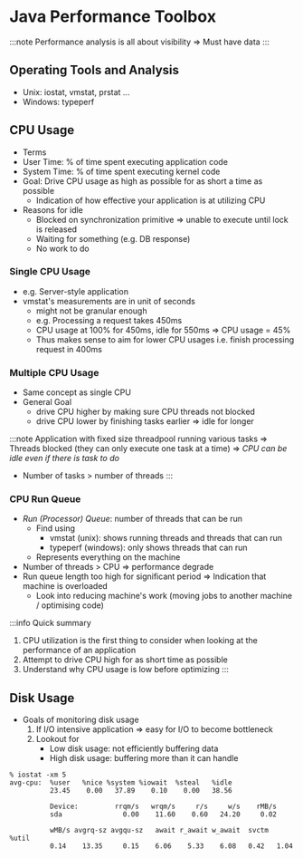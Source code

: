 # Java Performance Toolbox

:::note
Performance analysis is all about visibility => Must have data
:::

## Operating Tools and Analysis
- Unix: iostat, vmstat, prstat ...
- Windows: typeperf
## CPU Usage
- Terms
- User Time: % of time spent executing application code 
- System Time: % of time spent executing kernel code
- Goal: Drive CPU usage as high as possible for as short a time as possible
    - Indication of how effective your application is at utilizing CPU
- Reasons for idle
    - Blocked on synchronization primitive => unable to execute until lock is released
    - Waiting for something (e.g. DB response)
    - No work to do

### Single CPU Usage
- e.g. Server-style application
- vmstat's measurements are in unit of seconds
    - might not be granular enough
    - e.g. Processing a request takes 450ms
    - CPU usage at 100% for 450ms, idle for 550ms => CPU usage = 45%
    - Thus makes sense to aim for lower CPU usages i.e. finish processing request in 400ms 

### Multiple CPU Usage
- Same concept as single CPU
- General Goal
    - drive CPU higher by making sure CPU threads not blocked
    - drive CPU lower by finishing tasks earlier => idle for longer

:::note
Application with fixed size threadpool running various tasks => Threads blocked (they can only execute one task at a time) => *CPU can be idle even if there is task to do* 

- Number of tasks > number of threads
:::

### CPU Run Queue
- _Run (Processor) Queue_: number of threads that can be run
    - Find using 
        - vmstat (unix): shows running threads and threads that can run
        - typeperf (windows): only shows threads that can run
    - Represents everything on the machine
- Number of threads > CPU => performance degrade
- Run queue length too high for significant period => Indication that machine is overloaded
    - Look into reducing machine's work (moving jobs to another machine / optimising code)
 

:::info
Quick summary
1. CPU utilization is the first thing to consider when looking at the performance of an application
2. Attempt to drive CPU high for as short time as possible
3. Understand why CPU usage is low before optimizing
:::

## Disk Usage
- Goals of monitoring disk usage
    1. If I/O intensive application => easy for I/O to become bottleneck 
    2. Lookout for
        - Low disk usage: not efficiently buffering data
        - High disk usage: buffering more than it can handle
```
% iostat -xm 5
avg-cpu:  %user   %nice %system %iowait  %steal   %idle
          23.45    0.00   37.89    0.10    0.00   38.56

          Device:         rrqm/s   wrqm/s     r/s     w/s    rMB/s
          sda               0.00    11.60    0.60   24.20     0.02

          wMB/s avgrq-sz avgqu-sz   await r_await w_await  svctm  %util
          0.14    13.35     0.15    6.06    5.33    6.08   0.42   1.04
```

